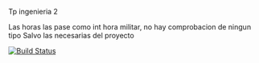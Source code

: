 Tp ingenieria 2 

Las horas las pase como int hora militar, no hay comprobacion de ningun tipo 
Salvo las necesarias del proyecto

[![Build Status](https://travis-ci.org/Fer-Cab/TpIng2-2.svg?branch=master)](https://travis-ci.org/Fer-Cab/TpIng2-2)

